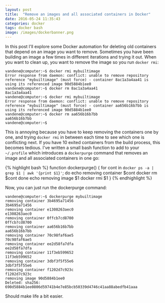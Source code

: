 ```yaml
---
layout: post
title:  "Remove an images and all associated containers in Docker"
date: 2016-05-24 11:35:43
categories: docker
tags: docker bash
image: /images/dockerbanner.png
---
```


In this post I'll explore some Docker automation for deleting old containers that depend on an image you want to remove.  <!-- more --> Sometimes you have been building an image a few times in different iterations and trying it out. When you want to clean up, you want to remove the image so you run `docker rmi`:

```
vandene@computer:~$ docker rmi mybuiltimage
Error response from daemon: conflict: unable to remove repository reference "mybuiltimage" (must force) - container 8ac1a3a4aa41 is using its referenced image 90d5884b1ee0
vandene@computer:~$ docker rm 8ac1a3a4aa41
8ac1a3a4aa41
vandene@computer:~$ docker rmi mybuiltimage
Error response from daemon: conflict: unable to remove repository reference "mybuiltimage" (must force) - container aa656b16b7bb is using its referenced image 90d5884b1ee0
vandene@computer:~$ docker rm aa656b16b7bb
aa656b16b7bb
vandene@computer:~$ 
```

This is annoying because you have to keep removing the containers one by one, and trying `docker rmi` in between each time to see which one is conflicting next. If you have 10 exited containers from the build process, this becomes tedious. I've written a small bash function to add to your `~/.profile` which introduces a `dockerpurge` command that removes an image and all associated containers in one go:

{% highlight bash %}
function dockerpurge() {
  for cont in `docker ps -a | grep $1 | awk '{print $1}'`; do
    echo removing container $cont
    docker rm $cont
  done 
  echo removing image $1
  docker rmi $1
}
{% endhighlight %}

Now, you can just run the dockerpurge command:

```
vandene@computer:~$ dockerpurge mybuiltimage
removing container 3b4695a71456
3b4695a71456
removing container e1308263aec0
e1308263aec0
removing container 0ffcb7cd8700
0ffcb7cd8700
removing container aa656b16b7bb
aa656b16b7bb
removing container 70c98faf6ae5
70c98faf6ae5
removing container ee2d58fa7dfa
ee2d58fa7dfa
removing container 11f3eb599652
11f3eb599652
removing container 3dbf3f5f55e6
3dbf3f5f55e6
removing container f1202d7c923c
f1202d7c923c
removing image 90d5884b1ee0
Deleted: sha256: 690d5884b1ee0806d59741b4e7e85bcb50339d4746c41aa88abedfb41aaa
```

Should make life a bit easier.
